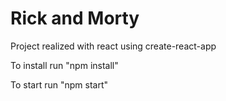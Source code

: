 # Rick and Morty

Project realized with react using create-react-app

To install run "npm install"

To start run "npm start"
